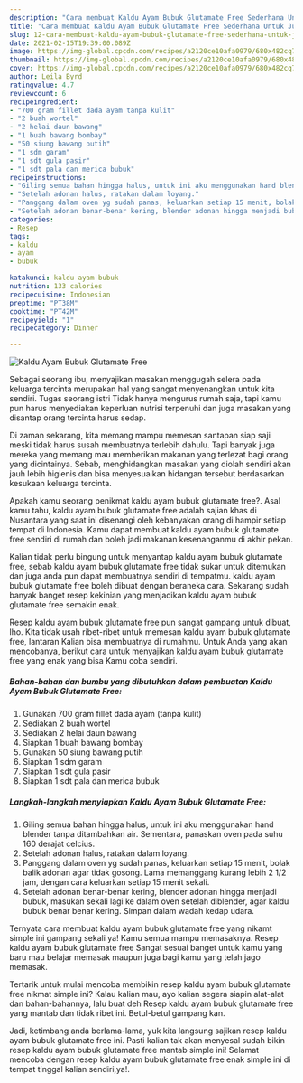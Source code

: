 ```yaml
---
description: "Cara membuat Kaldu Ayam Bubuk Glutamate Free Sederhana Untuk Jualan"
title: "Cara membuat Kaldu Ayam Bubuk Glutamate Free Sederhana Untuk Jualan"
slug: 12-cara-membuat-kaldu-ayam-bubuk-glutamate-free-sederhana-untuk-jualan
date: 2021-02-15T19:39:00.089Z
image: https://img-global.cpcdn.com/recipes/a2120ce10afa0979/680x482cq70/kaldu-ayam-bubuk-glutamate-free-foto-resep-utama.jpg
thumbnail: https://img-global.cpcdn.com/recipes/a2120ce10afa0979/680x482cq70/kaldu-ayam-bubuk-glutamate-free-foto-resep-utama.jpg
cover: https://img-global.cpcdn.com/recipes/a2120ce10afa0979/680x482cq70/kaldu-ayam-bubuk-glutamate-free-foto-resep-utama.jpg
author: Leila Byrd
ratingvalue: 4.7
reviewcount: 6
recipeingredient:
- "700 gram fillet dada ayam tanpa kulit"
- "2 buah wortel"
- "2 helai daun bawang"
- "1 buah bawang bombay"
- "50 siung bawang putih"
- "1 sdm garam"
- "1 sdt gula pasir"
- "1 sdt pala dan merica bubuk"
recipeinstructions:
- "Giling semua bahan hingga halus, untuk ini aku menggunakan hand blender tanpa ditambahkan air. Sementara, panaskan oven pada suhu 160 derajat celcius."
- "Setelah adonan halus, ratakan dalam loyang."
- "Panggang dalam oven yg sudah panas, keluarkan setiap 15 menit, bolak balik adonan agar tidak gosong. Lama memanggang kurang lebih 2 1/2 jam, dengan cara keluarkan setiap 15 menit sekali."
- "Setelah adonan benar-benar kering, blender adonan hingga menjadi bubuk, masukan sekali lagi ke dalam oven setelah diblender, agar kaldu bubuk benar benar kering. Simpan dalam wadah kedap udara."
categories:
- Resep
tags:
- kaldu
- ayam
- bubuk

katakunci: kaldu ayam bubuk 
nutrition: 133 calories
recipecuisine: Indonesian
preptime: "PT38M"
cooktime: "PT42M"
recipeyield: "1"
recipecategory: Dinner

---
```



![Kaldu Ayam Bubuk Glutamate Free](https://img-global.cpcdn.com/recipes/a2120ce10afa0979/680x482cq70/kaldu-ayam-bubuk-glutamate-free-foto-resep-utama.jpg)

Sebagai seorang ibu, menyajikan masakan menggugah selera pada keluarga tercinta merupakan hal yang sangat menyenangkan untuk kita sendiri. Tugas seorang istri Tidak hanya mengurus rumah saja, tapi kamu pun harus menyediakan keperluan nutrisi terpenuhi dan juga masakan yang disantap orang tercinta harus sedap.

Di zaman  sekarang, kita memang mampu memesan santapan siap saji meski tidak harus susah membuatnya terlebih dahulu. Tapi banyak juga mereka yang memang mau memberikan makanan yang terlezat bagi orang yang dicintainya. Sebab, menghidangkan masakan yang diolah sendiri akan jauh lebih higienis dan bisa menyesuaikan hidangan tersebut berdasarkan kesukaan keluarga tercinta. 



Apakah kamu seorang penikmat kaldu ayam bubuk glutamate free?. Asal kamu tahu, kaldu ayam bubuk glutamate free adalah sajian khas di Nusantara yang saat ini disenangi oleh kebanyakan orang di hampir setiap tempat di Indonesia. Kamu dapat membuat kaldu ayam bubuk glutamate free sendiri di rumah dan boleh jadi makanan kesenanganmu di akhir pekan.

Kalian tidak perlu bingung untuk menyantap kaldu ayam bubuk glutamate free, sebab kaldu ayam bubuk glutamate free tidak sukar untuk ditemukan dan juga anda pun dapat membuatnya sendiri di tempatmu. kaldu ayam bubuk glutamate free boleh dibuat dengan beraneka cara. Sekarang sudah banyak banget resep kekinian yang menjadikan kaldu ayam bubuk glutamate free semakin enak.

Resep kaldu ayam bubuk glutamate free pun sangat gampang untuk dibuat, lho. Kita tidak usah ribet-ribet untuk memesan kaldu ayam bubuk glutamate free, lantaran Kalian bisa membuatnya di rumahmu. Untuk Anda yang akan mencobanya, berikut cara untuk menyajikan kaldu ayam bubuk glutamate free yang enak yang bisa Kamu coba sendiri.

<!--inarticleads1-->

##### Bahan-bahan dan bumbu yang dibutuhkan dalam pembuatan Kaldu Ayam Bubuk Glutamate Free:

1. Gunakan 700 gram fillet dada ayam (tanpa kulit)
1. Sediakan 2 buah wortel
1. Sediakan 2 helai daun bawang
1. Siapkan 1 buah bawang bombay
1. Gunakan 50 siung bawang putih
1. Siapkan 1 sdm garam
1. Siapkan 1 sdt gula pasir
1. Siapkan 1 sdt pala dan merica bubuk




<!--inarticleads2-->

##### Langkah-langkah menyiapkan Kaldu Ayam Bubuk Glutamate Free:

1. Giling semua bahan hingga halus, untuk ini aku menggunakan hand blender tanpa ditambahkan air. Sementara, panaskan oven pada suhu 160 derajat celcius.
1. Setelah adonan halus, ratakan dalam loyang.
1. Panggang dalam oven yg sudah panas, keluarkan setiap 15 menit, bolak balik adonan agar tidak gosong. Lama memanggang kurang lebih 2 1/2 jam, dengan cara keluarkan setiap 15 menit sekali.
1. Setelah adonan benar-benar kering, blender adonan hingga menjadi bubuk, masukan sekali lagi ke dalam oven setelah diblender, agar kaldu bubuk benar benar kering. Simpan dalam wadah kedap udara.




Ternyata cara membuat kaldu ayam bubuk glutamate free yang nikamt simple ini gampang sekali ya! Kamu semua mampu memasaknya. Resep kaldu ayam bubuk glutamate free Sangat sesuai banget untuk kamu yang baru mau belajar memasak maupun juga bagi kamu yang telah jago memasak.

Tertarik untuk mulai mencoba membikin resep kaldu ayam bubuk glutamate free nikmat simple ini? Kalau kalian mau, ayo kalian segera siapin alat-alat dan bahan-bahannya, lalu buat deh Resep kaldu ayam bubuk glutamate free yang mantab dan tidak ribet ini. Betul-betul gampang kan. 

Jadi, ketimbang anda berlama-lama, yuk kita langsung sajikan resep kaldu ayam bubuk glutamate free ini. Pasti kalian tak akan menyesal sudah bikin resep kaldu ayam bubuk glutamate free mantab simple ini! Selamat mencoba dengan resep kaldu ayam bubuk glutamate free enak simple ini di tempat tinggal kalian sendiri,ya!.

